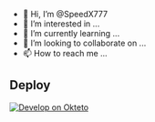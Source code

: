 - 👋 Hi, I’m @SpeedX777
- 👀 I’m interested in ...
- 🌱 I’m currently learning ...
- 💞️ I’m looking to collaborate on ...
- 📫 How to reach me ...

<!---
SpeedX777/SpeedX777 is a ✨ special ✨ repository because its `README.md` (this file) appears on your GitHub profile.
You can click the Preview link to take a look at your changes.
--->
## Deploy 
[![Develop on Okteto](https://okteto.com/develop-okteto.svg)](https://cloud.okteto.com/deploy) 
